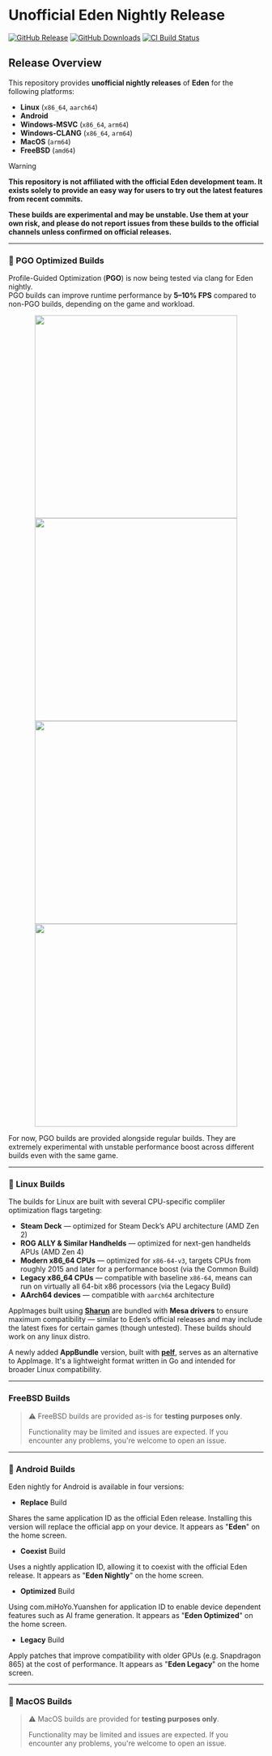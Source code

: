 <h1 align="left">
  <br>
  <b>Unofficial Eden Nightly Release</b>
  <br>
</h1>

[![GitHub Release](https://img.shields.io/github/v/release/pflyly/eden-nightly?label=Current%20Release)](https://github.com/pflyly/eden-nightly/releases/latest)
[![GitHub Downloads](https://img.shields.io/github/downloads/pflyly/eden-nightly/total?logo=github&label=GitHub%20Downloads)](https://github.com/pflyly/eden-nightly/releases/latest)
[![CI Build Status](https://github.com//pflyly/eden-nightly/actions/workflows/build-nightly.yml/badge.svg)](https://github.com/pflyly/eden-nightly/releases/latest)

## Release Overview

This repository provides **unofficial nightly releases** of **Eden** for the following platforms:

- **Linux** (`x86_64`, `aarch64`)
- **Android**
- **Windows-MSVC** (`x86_64`, `arm64`)
- **Windows-CLANG** (`x86_64`, `arm64`)
- **MacOS** (`arm64`)
- **FreeBSD** (`amd64`)

>[!WARNING]
>**This repository is not affiliated with the official Eden development team. It exists solely to provide an easy way for users to try out the latest features from recent commits.**
>
>**These builds are experimental and may be unstable. Use them at your own risk, and please do not report issues from these builds to the official channels unless confirmed on official releases.**

---------------------------------------------------------------
### 🚀 PGO Optimized Builds

Profile-Guided Optimization (**PGO**) is now being tested via clang for Eden nightly.  
PGO builds can improve runtime performance by **5–10% FPS** compared to non-PGO builds, depending on the game and workload.

<p align="center">
  <img src="https://github.com/pflyly/eden-nightly/blob/main/pgo/TOTK1.jpg" width="400">
  <img src="https://github.com/pflyly/eden-nightly/blob/main/pgo/TOTK2.jpg" width="400">
  <img src="https://github.com/pflyly/eden-nightly/blob/main/pgo/TOTK3.jpg" width="400">
  <img src="https://github.com/pflyly/eden-nightly/blob/main/pgo/TOTK4.jpg" width="400">
</p>

For now, PGO builds are provided alongside regular builds. 
They are extremely experimental with unstable performance boost across different builds even with the same game. 

---------------------------------------------------------------
### 🐧 Linux Builds

The builds for Linux are built with several CPU-specific compliler optimization flags targeting:

- **Steam Deck** — optimized for Steam Deck’s APU architecture (AMD Zen 2)
- **ROG ALLY & Similar Handhelds** — optimized for next-gen handhelds APUs (AMD Zen 4)
- **Modern x86_64 CPUs** — optimized for `x86-64-v3`, targets CPUs from roughly 2015 and later for a performance boost (via the Common Build)
- **Legacy x86_64 CPUs** — compatible with baseline `x86-64`, means can run on virtually all 64-bit x86 processors (via the Legacy Build)
- **AArch64 devices** — compatible with `aarch64` architecture

AppImages built using [**Sharun**](https://github.com/VHSgunzo/sharun) are bundled with **Mesa drivers** to ensure maximum compatibility — similar to Eden’s official releases and may include the latest fixes for certain games (though untested). These builds should work on any linux distro.

A newly added **AppBundle** version, built with [**pelf**](https://github.com/xplshn/pelf), serves as an alternative to AppImage. It's a lightweight format written in Go and intended for broader Linux compatibility.

---------------------------------------------------------------

### FreeBSD Builds
> ⚠️ FreeBSD builds are provided as-is for **testing purposes only**.
>   
> Functionality may be limited and issues are expected. If you encounter any problems, you're welcome to open an issue.
> 
---------------------------------------------------------------

### 🤖 Android Builds

Eden nightly for Android is available in four versions:

- **Replace** Build
  
Shares the same application ID as the official Eden release. Installing this version will replace the official app on your device. It appears as "**Eden**" on the home screen.

- **Coexist** Build
  
Uses a nightly application ID, allowing it to coexist with the official Eden release. It appears as "**Eden Nightly**" on the home screen.

- **Optimized** Build
  
Using com.miHoYo.Yuanshen for application ID to enable device dependent features such as AI frame generation. It appears as "**Eden Optimized**" on the home screen.

- **Legacy** Build
  
Apply patches that improve compatibility with older GPUs (e.g. Snapdragon 865) at the cost of performance. It appears as "**Eden Legacy**" on the home screen.

---------------------------------------------------------------

### 🍎 MacOS Builds

> ⚠️ MacOS builds are provided for **testing purposes only**.
>   
> Functionality may be limited and issues are expected. If you encounter any problems, you're welcome to open an issue.
